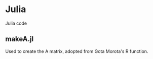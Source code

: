 # Julia
Julia code

## makeA.jl

Used to create the A matrix, adopted from Gota Morota's R function. 
